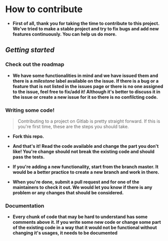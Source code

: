 # **How to contribute**
- **First of all, thank you for taking the time to contribute to this project. We've tried to make a stable project and try to fix bugs and add new features continuously. You can help us do more.**

## ***Getting started***

### **Check out the roadmap**

- **We have some functionalities in mind and we have issued them and there is a *milestone* label available on the issue. If there is a bug or a feature that is not listed in the **issues** page or there is no one assigned to the issue, feel free to fix/add it! Although it's better to discuss it in the issue or create a new issue for it so there is no confilcting code.**

### **Writing some code!**

>  Contributing to a project on Gitlab is pretty straight forward. If this is you're first time, these are the steps you should take.

 - **Fork this repo.**

 - **And that's it! Read the code available and change the part you don't like! You're change should not break the existing code and should pass the tests.**

 - **If you're adding a new functionality, start from the branch **master**. It would be a better practice to create a new branch and work in there.**

 - **When you're done, submit a pull request and for one of the maintainers to check it out. We would let you know if there is any problem or any changes that should be considered.**

### **Documentation**

- **Every chunk of code that may be hard to understand has some comments above it. If you write some new code or change some part of the existing code in a way that it would not be functional without changing it's usages, it needs to be documented**